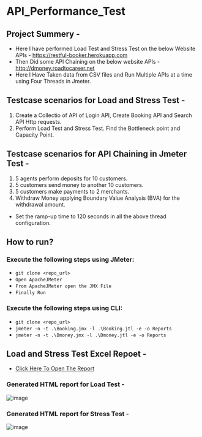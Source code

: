 # API_Performance_Test

## Project Summery -
  - Here I have performed Load Test and Stress Test on the below Website APIs -
  https://restful-booker.herokuapp.com
  - Then Did some API Chaining on the below website APIs -
  http://dmoney.roadtocareer.net
  - Here I Have Taken data from CSV files and Run Multiple APIs at a time using Four Threads in Jmeter.
  

## Testcase scenarios for Load and Stress Test -
1. Create a Collectio of API of Login API, Create Booking API and Search API Http requests.
2. Perform Load Test and Stress Test. Find the Bottleneck point and Capacity Point.

## Testcase scenarios for API Chaining in Jmeter Test -
1. 5 agents perform deposits for 10 customers.
2. 5 customers send money to another 10 customers.
3. 5 customers make payments to 2 merchants.
4. Withdraw Money applying Boundary Value Analysis (BVA) for the withdrawal amount.
- Set the ramp-up time to 120 seconds in all the above thread configuration.


## How to run?
### Execute the following steps using JMeter:
- ``` git clone <repo_url> ```
- ``` Open ApacheJMeter ```
- ``` From ApacheJMeter open the JMX File ```
- ``` Finally Run ```

### Execute the following steps using CLI:
- ``` git clone <repo_url> ```
- ``` jmeter -n -t .\Booking.jmx -l .\Booking.jtl -e -o Reports ```
- ``` jmeter -n -t .\Dmoney.jmx -l .\Dmoney.jtl -e -o Reports ```

## Load and Stress Test Excel Repoet -
 - [Click Here To Open The Report](https://docs.google.com/spreadsheets/d/19GYjbZhdUXBxYSQHAeiZ1zXB1yhEJTzp/edit?usp=sharing&ouid=108139447743460312613&rtpof=true&sd=true)

### Generated HTML report for Load Test -
![image](https://github.com/user-attachments/assets/dca4e63d-46c4-4b01-a72c-159308b073c2)

### Generated HTML report for Stress Test -
![image](https://github.com/user-attachments/assets/ccc8e73f-a8a8-4f11-bf46-0e9f794c28dc)








